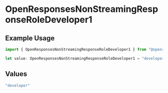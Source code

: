 # OpenResponsesNonStreamingResponseRoleDeveloper1

## Example Usage

```typescript
import { OpenResponsesNonStreamingResponseRoleDeveloper1 } from "@openrouter/sdk/models";

let value: OpenResponsesNonStreamingResponseRoleDeveloper1 = "developer";
```

## Values

```typescript
"developer"
```